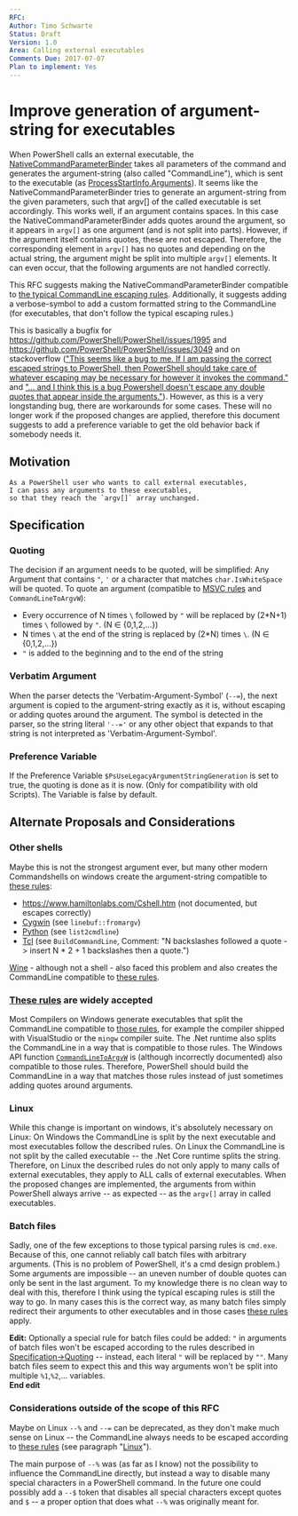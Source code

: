 ```yaml
---
RFC: 
Author: Timo Schwarte
Status: Draft
Version: 1.0
Area: Calling external executables
Comments Due: 2017-07-07
Plan to implement: Yes 
---
```


# Improve generation of argument-string for executables

When PowerShell calls an external executable, the
[NativeCommandParameterBinder](https://github.com/PowerShell/PowerShell/blob/master/src/System.Management.Automation/engine/NativeCommandParameterBinder.cs)
takes all parameters of the command and generates the argument-string (also called "CommandLine"), which is sent to the executable (as [ProcessStartInfo.Arguments](https://msdn.microsoft.com/en-us/library/system.diagnostics.processstartinfo.arguments.aspx)).
It seems like the NativeCommandParameterBinder tries to generate an argument-string from the given parameters, such that argv[] of the called executable is set accordingly. This works well, if an argument contains spaces. In this case the NativeCommandParameterBinder adds quotes around the argument, so it appears in `argv[]` as one argument (and is not split into parts).
However, if the argument itself contains quotes, these are not escaped. Therefore, the corresponding element in `argv[]` has no quotes and depending on the actual string, the argument might be split into multiple `argv[]` elements. It can even occur, that the following arguments are not handled correctly.

This RFC suggests making the NativeCommandParameterBinder compatible to
[the typical CommandLine escaping rules](https://docs.microsoft.com/en-us/cpp/cpp/parsing-cpp-command-line-arguments).
Additionally, it suggests adding a verbose-symbol to add a custom formatted string to the CommandLine (for executables, that don't follow the typical escaping rules.)

This is basically a bugfix for https://github.com/PowerShell/PowerShell/issues/1995 and https://github.com/PowerShell/PowerShell/issues/3049 and on stackoverflow (["This seems like a bug to me. If I am passing the correct escaped strings to PowerShell, then PowerShell should take care of whatever escaping may be necessary for however it invokes the command."](http://stackoverflow.com/questions/6714165/powershell-stripping-double-quotes-from-command-line-arguments)
and ["... and I think this is a bug Powershell doesn't escape any double quotes that appear inside the arguments."](http://stackoverflow.com/a/21334121/2770331)).
However, as this is a very longstanding bug, there are workarounds for some cases. These will no longer work if the proposed changes are applied, therefore this document suggests to add a preference variable to get the old behavior back if somebody needs it.

## Motivation

    As a PowerShell user who wants to call external executables,
    I can pass any arguments to these executables,
    so that they reach the `argv[]` array unchanged.

## Specification

### Quoting

The decision if an argument needs to be quoted, will be simplified: Any Argument that contains `"`, `'` or a character that matches `char.IsWhiteSpace` will be quoted. To quote an argument (compatible to [MSVC rules](https://docs.microsoft.com/en-us/cpp/cpp/parsing-cpp-command-line-arguments) and `CommandLineToArgvW`):
- Every occurrence of N times `\` followed by `"` will be replaced by (2*N+1) times `\` followed by `"`. (N &#x2208; {0,1,2,...})
- N times `\` at the end of the string is replaced by (2*N) times `\`. (N &#x2208; {0,1,2,...})
- `"` is added to the beginning and to the end of the string

### Verbatim Argument

When the parser detects the 'Verbatim-Argument-Symbol' (`--=`), the next argument is copied to the argument-string exactly as it is, without escaping or adding quotes around the argument. The symbol is detected in the parser, so the string literal `'--='` or any other object that expands to that string is not interpreted as 'Verbatim-Argument-Symbol'.

### Preference Variable

If the Preference Variable `$PsUseLegacyArgumentStringGeneration` is set to true, the quoting is done as it is now. (Only for compatibility with old Scripts). The Variable is false by default.

## Alternate Proposals and Considerations

### Other shells

Maybe this is not the strongest argument ever, but many other modern Commandshells on windows create the argument-string compatible to [these rules](https://docs.microsoft.com/en-us/cpp/cpp/parsing-cpp-command-line-arguments):
- https://www.hamiltonlabs.com/Cshell.htm (not documented, but escapes correctly)
- [Cygwin](https://cygwin.com/git/gitweb.cgi?p=newlib-cygwin.git;a=blob;f=winsup/cygwin/winf.cc;hb=HEAD#l66) (see `linebuf::fromargv`)
- [Python](https://github.com/python/cpython/blob/master/Lib/subprocess.py#L424) (see `list2cmdline`)
- [Tcl](https://github.com/tcltk/tcl/blob/master/win/tclWinPipe.c#L1503) (see `BuildCommandLine`, Comment: "N backslashes followed a quote -> insert N * 2 + 1 backslashes then a quote.")

[Wine](https://source.winehq.org/git/wine.git/blob/refs/heads/master:/dlls/kernel32/process.c#l730) - although not a shell - also faced this problem and also creates the CommandLine compatible to [these rules](https://docs.microsoft.com/en-us/cpp/cpp/parsing-cpp-command-line-arguments).

### [These rules](https://docs.microsoft.com/en-us/cpp/cpp/parsing-cpp-command-line-arguments) are widely accepted

Most Compilers on Windows generate executables that split the CommandLine compatible to [those rules](https://docs.microsoft.com/en-us/cpp/cpp/parsing-cpp-command-line-arguments), for example the compiler shipped with VisualStudio or the `mingw` compiler suite.
The .Net runtime also splits the CommandLine in a way that is compatible to those rules. The Windows API function [`CommandLineToArgvW`](https://msdn.microsoft.com/en-us/library/windows/desktop/bb776391.aspx) is (although incorrectly documented) also compatible to those rules.
Therefore, PowerShell should build the CommandLine in a way that matches those rules instead of just sometimes adding quotes around arguments.

### Linux

While this change is important on windows, it's absolutely necessary on Linux: On Windows the CommandLine is split by the next executable and most executables follow the described rules. On Linux the CommandLine is not split by the called executable -- the .Net Core runtime splits the string. Therefore, on Linux the described rules do not only apply to many calls of external executables, they apply to ALL calls of external executables. When the proposed changes are implemented, the arguments from within PowerShell always arrive -- as expected -- as the `argv[]` array in called executables.

### Batch files

Sadly, one of the few exceptions to those typical parsing rules is `cmd.exe`. Because of this, one cannot reliably call batch files with arbitrary arguments. (This is no problem of PowerShell, it's a cmd design problem.) Some arguments are impossible -- an uneven number of double quotes can only be sent in the last argument. To my knowledge there is no clean way to deal with this, therefore I think using the typical escaping rules is still the way to go. In many cases this is the correct way, as many batch files simply redirect their arguments to other executables and in those cases [these rules](https://docs.microsoft.com/en-us/cpp/cpp/parsing-cpp-command-line-arguments) apply.

**Edit:**
Optionally a special rule for batch files could be added: `"` in arguments of batch files won't be escaped according to the rules described in [Specification->Quoting](#quoting) -- instead, each literal `"` will be replaced by `""`. Many batch files seem to expect this and this way arguments won't be split into multiple `%1`,`%2`,... variables.  
**End edit**

### Considerations outside of the scope of this RFC

Maybe on Linux `--%` and `--=` can be deprecated, as they don't make much sense on Linux -- the CommandLine always needs to be escaped according to [these rules](https://docs.microsoft.com/en-us/cpp/cpp/parsing-cpp-command-line-arguments) (see paragraph "[Linux](#linux)").

The main purpose of `--%` was (as far as I know) not the possibility to influence the CommandLine directly, but instead a way to disable many special characters in a PowerShell command. In the future one could possibly add a `--$` token that disables all special characters except quotes and `$` -- a proper option that does what `--%` was originally meant for.

